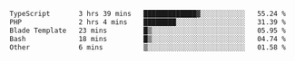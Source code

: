 <!--START_SECTION:waka-->

```txt
TypeScript       3 hrs 39 mins   █████████████▓░░░░░░░░░░░   55.24 %
PHP              2 hrs 4 mins    ████████░░░░░░░░░░░░░░░░░   31.39 %
Blade Template   23 mins         █▒░░░░░░░░░░░░░░░░░░░░░░░   05.95 %
Bash             18 mins         █▒░░░░░░░░░░░░░░░░░░░░░░░   04.74 %
Other            6 mins          ▒░░░░░░░░░░░░░░░░░░░░░░░░   01.58 %
```

<!--END_SECTION:waka-->
